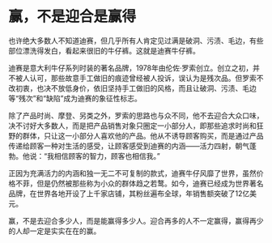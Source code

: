 # 赢，不是迎合是赢得

也许绝大多数人不知道迪赛，但几乎所有人肯定见过满是破洞、污渍、毛边，有些部位漂洗得发白，看起来很旧的牛仔裤。这就是迪赛牛仔裤。 

迪赛是意大利牛仔系列时装的著名品牌，1978年由伦佐·罗索创立。创立之初，并不被人认可，那些故意手工做旧的痕迹曾经被人投诉，误认为是残次品。但罗索不改初衷，也决不放低身价，依旧坚持手工做旧的风格，而且让破洞、污渍、毛边等“残次”和“缺陷”成为迪赛的象征性标志。 

除了产品时尚、摩登、另类之外，罗索的思路也与众不同，他不去迎合大众口味，决不讨好大多数人，而是把产品销售对象只圈定一小部分人，即那些追求时尚和狂野的群体，只让这一小部分人喜欢他的产品。他从不诱导顾客购买，而是通过产品传递给顾客一种对生活的感受，让顾客感受到迪赛的内涵——活力四射，朝气蓬勃。他说：“我相信顾客的智力，顾客也相信我。” 

正因为充满活力的内涵和独一无二不可复制的款式，迪赛牛仔风靡了世界，虽然价格不菲，但是仍然被那些称为小众的群体趋之若鹜。如今，迪赛已经成为世界著名品牌，在世界各地开设了上千家店铺，其粉丝遍布全球，年销售额突破了12亿美元。 

赢，不是去迎合多少人，而是能赢得多少人。迎合再多的人不一定赢得，赢得再少的人却一定是实实在在的赢。